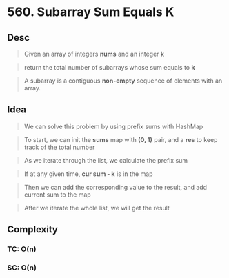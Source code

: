 # 560. Subarray Sum Equals K

## Desc

> Given an array of integers **nums** and an integer **k**

> return the total number of subarrays whose sum equals to **k**

> A subarray is a contiguous **non-empty** sequence of elements with an array.

## Idea

> We can solve this problem by using prefix sums with HashMap

> To start, we can init the **sums** map with **(0, 1)** pair, and a **res** to keep track of the total number

> As we iterate through the list, we calculate the prefix sum

> If at any given time, **cur sum - k** is in the map

> Then we can add the corresponding value to the result, and add current sum to the map

> After we iterate the whole list, we will get the result

## Complexity

### TC: O(n)

### SC: O(n)